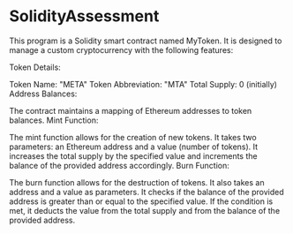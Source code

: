 # SolidityAssessment

This program is a Solidity smart contract named MyToken. It is designed to manage a custom cryptocurrency with the following features:

Token Details:

Token Name: "META"
Token Abbreviation: "MTA"
Total Supply: 0 (initially)
Address Balances:

The contract maintains a mapping of Ethereum addresses to token balances.
Mint Function:

The mint function allows for the creation of new tokens. It takes two parameters: an Ethereum address and a value (number of tokens).
It increases the total supply by the specified value and increments the balance of the provided address accordingly.
Burn Function:

The burn function allows for the destruction of tokens. It also takes an address and a value as parameters.
It checks if the balance of the provided address is greater than or equal to the specified value.
If the condition is met, it deducts the value from the total supply and from the balance of the provided address.
